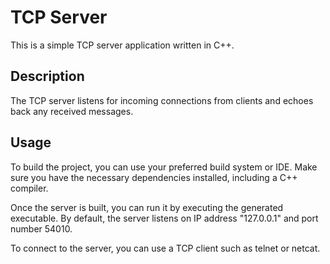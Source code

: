 # TCP Server

This is a simple TCP server application written in C++.

## Description

The TCP server listens for incoming connections from clients and echoes back any received messages.

## Usage

To build the project, you can use your preferred build system or IDE. Make sure you have the necessary dependencies installed, including a C++ compiler.

Once the server is built, you can run it by executing the generated executable. By default, the server listens on IP address "127.0.0.1" and port number 54010.

To connect to the server, you can use a TCP client such as telnet or netcat.
